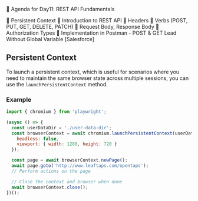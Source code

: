 📑 Agenda for Day11: REST API Fundamentals

📌 Persistent Context
📌 Introduction to REST API
📌 Headers
📌 Verbs (POST, PUT, GET, DELETE, PATCH)
📌 Request Body, Response Body
📌 Authorization Types
📌 Implementation in Postman - POST & GET Lead Without Global Variable [Salesforce]

## Persistent Context

To launch a persistent context, which is useful for scenarios where you need to maintain the same browser state across multiple sessions, you can use the `launchPersistentContext` method.

### Example

```javascript
import { chromium } from 'playwright';

(async () => {
  const userDataDir = './user-data-dir';
  const browserContext = await chromium.launchPersistentContext(userDataDir, {
    headless: false,
    viewport: { width: 1280, height: 720 }
  });

  const page = await browserContext.newPage();
  await page.goto('http://www.leaftaps.com/opentaps');
  // Perform actions on the page

  // Close the context and browser when done
  await browserContext.close();
})();
```